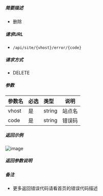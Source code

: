 

    
##### 简要描述

- 删除

##### 请求URL
- ` /api/site/{vhost}/error/{code} `
  
##### 请求方式
- DELETE

##### 参数

|参数名|必选|类型|说明|
|:----    |:---|:----- |-----   |
|vhost |是  |string |站点名   |
|code |是  |string | 错误码    |

##### 返回示例 

![image](https://user-images.githubusercontent.com/90588289/133765298-703d071b-2f78-43ed-96b0-79aba17e918b.png)

##### 返回参数说明 


##### 备注 

- 更多返回错误代码请看首页的错误代码描述




